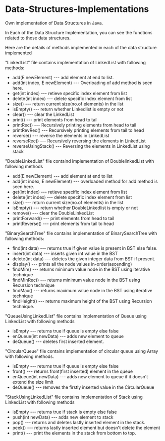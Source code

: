 # Data-Structures-Implementations
Own implementation of Data Structures in Java.

In Each of the Data Structure Implementation, you can see the functions related to those data structures.

Here are the details of methods implemented in each of the data structure implemented

"LinkedList" file contains implementation of LinkedList with following methods:
 - add(E newElement)            --- add element at end to list.
 - add(int index, E newElement) --- Overloading of add method is seen here.
 - get(int index)               --- retieve specific index element from list
 - delete(int index)            --- delete specific index element from list
 - size()                       --- return current size(no.of elements) in the list
 - isEmpty()                    --- return whether Linkedlist is empty or not
 - clear()                      --- clear the LinkedList
 - print()                      --- print elements from head to tail
 - printRec()                   --- Recursively printing elements from head to tail
 - printRevRec()                --- Recursively printing elements from tail to head
 - reverse()                    --- reverse the elements in LinkedList
 - reverseRec()                 --- Recursively reversing the elements in LinkedList
 - reverseUsingStack()          --- Reversing the elements in LinkedList using stack

"DoubleLinkedList" file containd implementation of DoublelinkedList with following methods
 - add(E newElement)            --- add element at end to list
 - add(int index, E newElement) --- overloaded method for add method is seen here.
 - get(int index)               --- retieve specific index element from list
 - delete(int index)            --- delete specific index element from list
 - size()                       --- return current size(no.of elements) in the list
 - isEmpty()                    --- return whether DoubleLinkedlist is empty or not
 - remove()                     --- clear the DoubleLinkedList
 - printForward()               --- print elements from head to tail
 - printReverse()               --- print elements from tail to head
 
"BinarySearchTree" file contains implementation of BinarySearchTree with following methods:
 - find(int data)     --- returns true if given value is present in BST else false.
 - insert(int data)   --- inserts given int value in the BST
 - delete(int data)   --- deletes the given integer data from BST if present.
 - display()          --- prints all the node values in-order(ascending)
 - findMin()          --- returns minimum value node in the BST using iterative technique
 - findMinRec()       --- returns minimum value node in the BST using Recursion technique
 - findMax()          --- returns maximum value node in the BST using iterative technique
 - findHeight()       --- returns maximum height of the BST using Recursion technique.
 
"QueueUsingLinkedList" file contains implementation of Queue using LinkedList with following methods
 - isEmpty				      	    --- returns true if queue is empty else false
 - enQueue(int newData)		--- adds new element to queue
 - deQueue()				         --- deletes first inserted element.
 
"CircularQueue" file contains implementation of circular queue using Array with following methods.
 - isEmpty				      	    --- returns true if queue is empty else false
 - front()					          --- returns front(first inserted) element in the queue
 - enQueue(int newData)		--- adds new element to queue if it doesn't extend the size limit
 - deQueue()		      		   --- removes the firstly inserted value in the CircularQueue
 
"StackUsingLinkedList" file contains implementation of Stack using LinkedList with following methods
- isEmpty					--- returns true if stack is empty else false
- push(int newData)		--- adds new element to stack
- pop()					--- returns and deletes lastly inserted element in the stack.
- peek()					--- returns lastly inserted element but doesn't delete the element
- print() 					--- print the elements in the stack from bottom to top.


    
